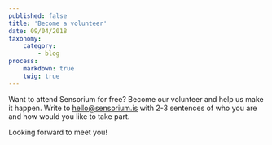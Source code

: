 ```yaml
---
published: false
title: 'Become a volunteer'
date: 09/04/2018
taxonomy:
    category:
        - blog
process:
    markdown: true
    twig: true
---
```


Want to attend Sensorium for free? Become our volunteer and help us make it happen. Write to hello@sensorium.is with 2-3 sentences of who you are and how would you like to take part.

Looking forward to meet you!